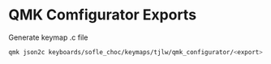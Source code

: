 # QMK Comfigurator Exports

Generate keymap .c file
```sh
qmk json2c keyboards/sofle_choc/keymaps/tjlw/qmk_configurator/<export>.json 
```


